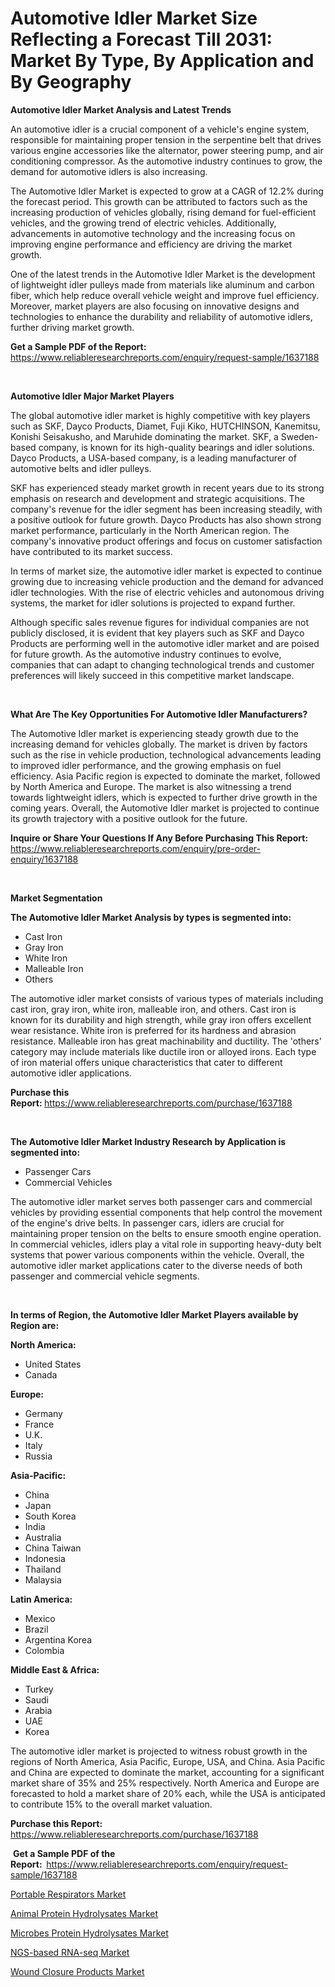 <p><h1>Automotive Idler Market Size Reflecting a Forecast Till 2031: Market By Type, By Application and By Geography</h1></p><p><strong>Automotive Idler Market Analysis and Latest Trends</strong></p>
<p><p>An automotive idler is a crucial component of a vehicle's engine system, responsible for maintaining proper tension in the serpentine belt that drives various engine accessories like the alternator, power steering pump, and air conditioning compressor. As the automotive industry continues to grow, the demand for automotive idlers is also increasing.</p><p>The Automotive Idler Market is expected to grow at a CAGR of 12.2% during the forecast period. This growth can be attributed to factors such as the increasing production of vehicles globally, rising demand for fuel-efficient vehicles, and the growing trend of electric vehicles. Additionally, advancements in automotive technology and the increasing focus on improving engine performance and efficiency are driving the market growth.</p><p>One of the latest trends in the Automotive Idler Market is the development of lightweight idler pulleys made from materials like aluminum and carbon fiber, which help reduce overall vehicle weight and improve fuel efficiency. Moreover, market players are also focusing on innovative designs and technologies to enhance the durability and reliability of automotive idlers, further driving market growth.</p></p>
<p><strong>Get a Sample PDF of the Report:&nbsp;</strong> <a href="https://www.reliableresearchreports.com/enquiry/request-sample/1637188">https://www.reliableresearchreports.com/enquiry/request-sample/1637188</a></p>
<p>&nbsp;</p>
<p><strong>Automotive Idler Major Market Players</strong></p>
<p><p>The global automotive idler market is highly competitive with key players such as SKF, Dayco Products, Diamet, Fuji Kiko, HUTCHINSON, Kanemitsu, Konishi Seisakusho, and Maruhide dominating the market. SKF, a Sweden-based company, is known for its high-quality bearings and idler solutions. Dayco Products, a USA-based company, is a leading manufacturer of automotive belts and idler pulleys. </p><p>SKF has experienced steady market growth in recent years due to its strong emphasis on research and development and strategic acquisitions. The company's revenue for the idler segment has been increasing steadily, with a positive outlook for future growth. Dayco Products has also shown strong market performance, particularly in the North American region. The company's innovative product offerings and focus on customer satisfaction have contributed to its market success.</p><p>In terms of market size, the automotive idler market is expected to continue growing due to increasing vehicle production and the demand for advanced idler technologies. With the rise of electric vehicles and autonomous driving systems, the market for idler solutions is projected to expand further.</p><p>Although specific sales revenue figures for individual companies are not publicly disclosed, it is evident that key players such as SKF and Dayco Products are performing well in the automotive idler market and are poised for future growth. As the automotive industry continues to evolve, companies that can adapt to changing technological trends and customer preferences will likely succeed in this competitive market landscape.</p></p>
<p>&nbsp;</p>
<p><strong>What Are The Key Opportunities For Automotive Idler Manufacturers?</strong></p>
<p><p>The Automotive Idler market is experiencing steady growth due to the increasing demand for vehicles globally. The market is driven by factors such as the rise in vehicle production, technological advancements leading to improved idler performance, and the growing emphasis on fuel efficiency. Asia Pacific region is expected to dominate the market, followed by North America and Europe. The market is also witnessing a trend towards lightweight idlers, which is expected to further drive growth in the coming years. Overall, the Automotive Idler market is projected to continue its growth trajectory with a positive outlook for the future.</p></p>
<p><strong>Inquire or Share Your Questions If Any Before Purchasing This Report:</strong> <a href="https://www.reliableresearchreports.com/enquiry/pre-order-enquiry/1637188">https://www.reliableresearchreports.com/enquiry/pre-order-enquiry/1637188</a></p>
<p>&nbsp;</p>
<p><strong>Market Segmentation</strong></p>
<p><strong>The Automotive Idler Market Analysis by types is segmented into:</strong></p>
<p><ul><li>Cast Iron</li><li>Gray Iron</li><li>White Iron</li><li>Malleable Iron</li><li>Others</li></ul></p>
<p><p>The automotive idler market consists of various types of materials including cast iron, gray iron, white iron, malleable iron, and others. Cast iron is known for its durability and high strength, while gray iron offers excellent wear resistance. White iron is preferred for its hardness and abrasion resistance. Malleable iron has great machinability and ductility. The 'others' category may include materials like ductile iron or alloyed irons. Each type of iron material offers unique characteristics that cater to different automotive idler applications.</p></p>
<p><strong>Purchase this Report:&nbsp;</strong><a href="https://www.reliableresearchreports.com/purchase/1637188">https://www.reliableresearchreports.com/purchase/1637188</a></p>
<p>&nbsp;</p>
<p><strong>The Automotive Idler Market Industry Research by Application is segmented into:</strong></p>
<p><ul><li>Passenger Cars</li><li>Commercial Vehicles</li></ul></p>
<p><p>The automotive idler market serves both passenger cars and commercial vehicles by providing essential components that help control the movement of the engine's drive belts. In passenger cars, idlers are crucial for maintaining proper tension on the belts to ensure smooth engine operation. In commercial vehicles, idlers play a vital role in supporting heavy-duty belt systems that power various components within the vehicle. Overall, the automotive idler market applications cater to the diverse needs of both passenger and commercial vehicle segments.</p></p>
<p>&nbsp;</p>
<p><strong>In terms of Region, the Automotive Idler Market Players available by Region are:</strong></p>
<p>
    <p> <strong> North America: </strong>
        <ul>
            <li>United States</li>
            <li>Canada</li>
        </ul>
        </p> 
    <p> <strong> Europe: </strong>
        <ul>
            <li>Germany</li>
            <li>France</li>
            <li>U.K.</li>
            <li>Italy</li>
            <li>Russia</li>
        </ul>
        </p> 
    <p> <strong> Asia-Pacific: </strong>
        <ul>
            <li>China</li>
            <li>Japan</li>
            <li>South Korea</li>
            <li>India</li>
            <li>Australia</li>
            <li>China Taiwan</li>
            <li>Indonesia</li>
            <li>Thailand</li>
            <li>Malaysia</li>
        </ul>
        </p> 
    <p> <strong> Latin America: </strong>
        <ul>
            <li>Mexico</li>
            <li>Brazil</li>
            <li>Argentina Korea</li>
            <li>Colombia</li>
        </ul>
        </p> 
    <p> <strong> Middle East & Africa: </strong>
        <ul>
            <li>Turkey</li>
            <li>Saudi</li>
            <li>Arabia</li>
            <li>UAE</li>
            <li>Korea</li>
        </ul>
    </p>
    </p>
<p><p>The automotive idler market is projected to witness robust growth in the regions of North America, Asia Pacific, Europe, USA, and China. Asia Pacific and China are expected to dominate the market, accounting for a significant market share of 35% and 25% respectively. North America and Europe are forecasted to hold a market share of 20% each, while the USA is anticipated to contribute 15% to the overall market valuation.</p></p>
<p><strong>Purchase this Report: </strong><a href="https://www.reliableresearchreports.com/purchase/1637188">https://www.reliableresearchreports.com/purchase/1637188</a></p>
<p>&nbsp;<strong>Get a Sample PDF of the Report:&nbsp;&nbsp;</strong><a href="https://www.reliableresearchreports.com/enquiry/request-sample/1637188">https://www.reliableresearchreports.com/enquiry/request-sample/1637188</a></p>
<p><strong></strong></p>
<p><p><a href="https://medium.com/@birdielynch2022/analyzing-portable-respirators-market-global-industry-perspective-and-forecast-2024-to-2031-9f9732189c39">Portable Respirators Market</a></p><p><a href="https://github.com/jhcraigie/Market-Research-Report-List-1/blob/main/animal-protein-hydrolysates-market.md">Animal Protein Hydrolysates Market</a></p><p><a href="https://github.com/sonuprakash1/Market-Research-Report-List-1/blob/main/microbes-protein-hydrolysates-market.md">Microbes Protein Hydrolysates Market</a></p><p><a href="https://medium.com/@birdielynch2022/ngs-based-rna-seq-market-report-reveals-the-latest-trends-and-growth-opportunities-of-this-market-2e8a48a3c0dc">NGS-based RNA-seq Market</a></p><p><a href="https://medium.com/@dougschmidt1982/wound-closure-products-market-insights-into-market-cagr-market-trends-and-growth-strategies-8ffd2e48252b">Wound Closure Products Market</a></p></p>